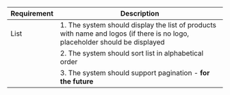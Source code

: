 |Requirement|Description|
| ------ | ------ |
|List|1. The system should display the list of products with name and logos (if there is no logo, placeholder should be displayed|
||2. The system should sort list in alphabetical order|
||3. The system should support pagination - **for the future**|

